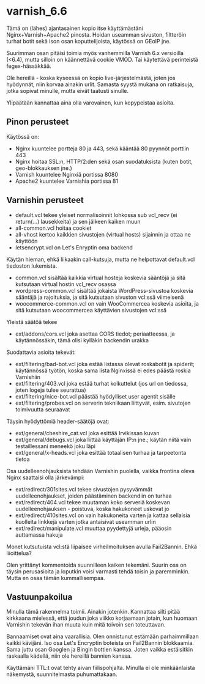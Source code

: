 
# varnish_6.6
Tämä on (lähes) ajantasainen kopio itse käyttämästäni Nginx+Varnish+Apache2 pinosta. Hoidan useamman sivuston, filtteröin turhat botit sekä ison osan koputtelijoista, käytössä on GEoIP jne.

Suurimman osan pitäisi toimia myös vanhemmilla Varnish 6.x versioilla (<6.4), mutta silloin on käännettävä cookie VMOD. Tai käytettävä perinteistä fegex-hässäkkää.

Ole hereillä - koska kyseessä on kopio live-järjestelmästä, joten jos hyödynnät, niin korvaa ainakin urlit.
Samasta syystä mukana on ratkaisuja, jotka sopivat minulle, mutta eivät taatusti sinulle.

Ylipäätään kannattaa aina olla varovainen, kun kopypeistaa asioita.

## Pinon perusteet

Käytössä on:
- Nginx kuuntelee portteja 80 ja 443, sekä kääntää 80 pyynnöt porttiin 443
- Nginx hoitaa SSL:n, HTTP/2:den sekä osan suodatuksista (kuten botit, geo-blokkauksen jne.)
- Varnish kuuntelee Nginxiä portissa 8080
- Apache2 kuuntelee Varnishia portissa 81

## Varnishin perusteet
- default.vcl tekee yleiset normalisoinnit lohkossa sub vcl_recv (ei return(...) lausekkeita) ja sen jälkeen kaiken muun
- all-common.vcl hoitaa cookiet
- all-vhost kertoo kaikkien sivustojen (virtual hosts) sijainnin ja ottaa ne käyttöön
- letsencrypt.vcl on Let's Enryptin oma backend

Käytän hieman, ehkä liikaakin call-kutsuja, mutta ne helpottavat default.vcl tiedoston lukemista.
- common.vcl sisältää kaikkia virtual hosteja koskevia sääntöjä ja sitä kutsutaan virtual hostin vcl_recv osassa
- wordpress-common.vcl sisältää jokaista WordPress-sivustoa koskevia sääntäjä ja rajoituksia, ja sitä kutsutaan sivuston vcl:ssä viimeisenä
- woocommerce-common.vcl on vain WooCommercea koskevia asioita, ja sitä kutsutaan woocommercea käyttävien sivustojen vcl:ssä

Yleistä säätöä tekee
- ext/addons/cors.vcl joka asettaa CORS tiedot; periaatteessa, ja käytännössäkin, tämä olisi kylläkin backendin urakka

Suodattavia asioita tekevät:
- ext/filtering/bad-bot.vcl joka estää listassa olevat roskabotit ja spiderit; käytännössä työtön, koska sama lista Nginxissä ei edes päästä roskia Varnishiin
- ext/filtering/403.vcl joka estää turhat kolkuttelut (jos url on tiedossa, joten logeja tulee seurattua)
- ext/filtering/nice-bot.vcl päästää hyödylliset user agentit sisälle
- ext/filtering/probes.vcl on serverin tekniikaan liittyvät, esim. sivutojen toimivuutta seuraavat

Täysin hyödyttömiä header-säätöjä ovat:
- ext/general/cheshire_cat.vcl joka esittää Irvikissan kuvan
- ext/general/debugs.vcl joka liittää käyttäjän IP:n jne.; käytän niitä vain testaillessani meneekö joku läpi
- ext/general/x-heads.vcl joka esittää totaalisen turhaa ja tarpeetonta tietoa

Osa uudelleenohjauksista tehdään Varnishin puolella, vaikka frontina oleva Nginx saattaisi olla järkevämpi:
- ext/redirect/301sites.vcl tekee sivustojen pysyvämmät uudelleenohjaukset, joiden päästäminen backendiin on turhaa
- ext/redirect/404.vcl tekee muutaman koko serveriä koskevan uudelleenohjauksen - poistuva, koska hakukoneet uskovat jo
- ext/redirect/410sites.vcl on vain hakukoneita varten ja kattaa sellaisia kuolleita linkkejä varten jotka antaisivat useamman urlin
- ext/redirect/manipulate.vcl muuttaa pyydettyjä urleja, pääosin auttamassa hakuja

Monet kutsutuista vcl:stä liipaisee virheilmoituksen avulla Fail2Bannin. Ehkä liioittelua?

Olen yrittänyt kommentoida suunnilleen kaiken tekemäni. Suurin osa on täysin perusasioita ja loputkin voisi varmasti tehdä toisin ja paremminkin. Mutta en osaa tämän kummallisempaa.

## Vastuunpakoilua

Minulla tämä rakennelma toimii. Ainakin jotenkin. Kannattaa silti pitää kirkkaana mielessä, että joudun joka viikko korjaamaan jotain, kun huomaan Varnishin tekevän ihan muuta kuin mitä toivoin sen toteuttavan.


Bannaamiset ovat aina vaarallisia. Olen onnistunut estämään parhaimmillaan kaikki kävijäni. Iso osa Let's Encryptin boteista on Fail2Bannin blokkaamia. Sama juttu osan Googlen ja Bingin bottien kanssa. Joten vaikka estäisitkin raskaalla kädellä, niin ole hereillä bannien kanssa.

Käyttämäni TTL:t ovat tehty aivan fiilispohjalta. Minulla ei ole minkäänlaista näkemystä, suunnitelmasta puhumattakaan.
